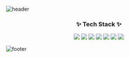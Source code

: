 
![header](https://capsule-render.vercel.app/api?type=waving&height=200&text=SeungWonJang&color=gradient)
### 

<h3 align="center">✨ Tech Stack ✨</h3>

<p align="center">

<img src="https://img.shields.io/badge/React-3766AB?style=flat-square&logo=React&logoColor=#61DAFB" />
<img src="https://img.shields.io/badge/CSS-123F6D?style=flat-square&logo=CSS3&logoColor=red" />
<img src="https://img.shields.io/badge/MongoDB-FFB13B?style=flat-square&logo=MongoDB&logoColor=#47A248" />
<img src="https://img.shields.io/badge/MySQL-00B336?style=flat-square&logo=MySQL&logoColor=black" />
<img src="https://img.shields.io/badge/NodeJS-142787?style=flat-square&logo=Node.js&logoColor=white" />
<img src="https://img.shields.io/badge/Javascript-FFB13B?style=flat-square&logo=Javascript&logoColor=white" />
<img src="https://img.shields.io/badge/Tech_Blog-00B336?style=flat-square&logo=Vimeo&logoColor=white" />

</p>  
  

![footer](https://capsule-render.vercel.app/api?type=Soft&height=300&text=Hello%20World!&desc=nicorobinv@kakao.com&animation=blink&color=gradient&)
